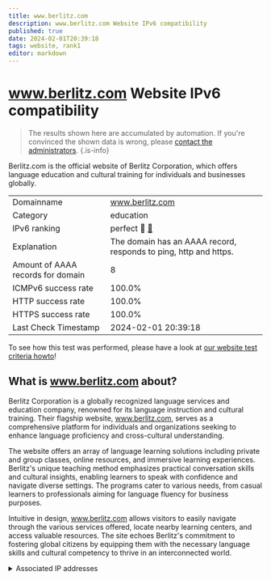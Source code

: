 ```yaml
---
title: www.berlitz.com
description: www.berlitz.com Website IPv6 compatibility
published: true
date: 2024-02-01T20:39:18
tags: website, rank1
editor: markdown
---
```


# www.berlitz.com Website IPv6 compatibility

> The results shown here are accumulated by automation. If you're convinced the shown data is wrong, please [contact the administrators](/howto/chat). 
{.is-info}

Berlitz.com is the official website of Berlitz Corporation, which offers language education and cultural training for individuals and businesses globally.


|   |   |
| - | - |
| Domainname | www.berlitz.com
| Category | education |
| IPv6 ranking | perfect :1st_place_medal: [🔗](/howto/ranking) |
| Explanation | The domain has an AAAA record, responds to ping, http and https. |
| Amount of AAAA records for domain | 8 |
| ICMPv6 success rate | 100.0%|
| HTTP success rate | 100.0% |
| HTTPS success rate | 100.0% |
| Last Check Timestamp | 2024-02-01 20:39:18 |

To see how this test was performed, please have a look at [our website test criteria howto](/howto/testcriteria/website)!


## What is www.berlitz.com about?
Berlitz Corporation is a globally recognized language services and education company, renowned for its language instruction and cultural training. Their flagship website, www.berlitz.com, serves as a comprehensive platform for individuals and organizations seeking to enhance language proficiency and cross-cultural understanding.

The website offers an array of language learning solutions including private and group classes, online resources, and immersive learning experiences. Berlitz's unique teaching method emphasizes practical conversation skills and cultural insights, enabling learners to speak with confidence and navigate diverse settings. The programs cater to various needs, from casual learners to professionals aiming for language fluency for business purposes.

Intuitive in design, www.berlitz.com allows visitors to easily navigate through the various services offered, locate nearby learning centers, and access valuable resources. The site echoes Berlitz's commitment to fostering global citizens by equipping them with the necessary language skills and cultural competency to thrive in an interconnected world.



<details>
<summary>Associated IP addresses</summary>

2600:9000:2057:a00:9:504e:c680:93a1

2600:9000:2057:7200:9:504e:c680:93a1

2600:9000:2057:9a00:9:504e:c680:93a1

2600:9000:2057:c200:9:504e:c680:93a1

2600:9000:2057:7e00:9:504e:c680:93a1

2600:9000:2057:8000:9:504e:c680:93a1

2600:9000:2057:5a00:9:504e:c680:93a1

2600:9000:2057:f600:9:504e:c680:93a1

</details>
